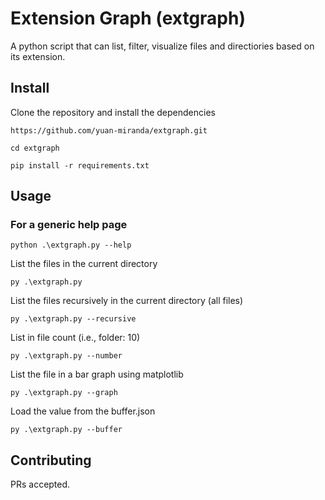 # Extension Graph (extgraph)

A python script that can list, filter, visualize files and directiories based on its extension.

## Install

Clone the repository and install the dependencies

```
https://github.com/yuan-miranda/extgraph.git
```

```
cd extgraph
```

```
pip install -r requirements.txt
```

## Usage

### For a generic help page

```
python .\extgraph.py --help
```

List the files in the current directory

```
py .\extgraph.py
```

List the files recursively in the current directory (all files)

```
py .\extgraph.py --recursive
```

List in file count (i.e., folder: 10)

```
py .\extgraph.py --number
```

List the file in a bar graph using matplotlib

```
py .\extgraph.py --graph
```

Load the value from the buffer.json

```
py .\extgraph.py --buffer
```

## Contributing

PRs accepted.
